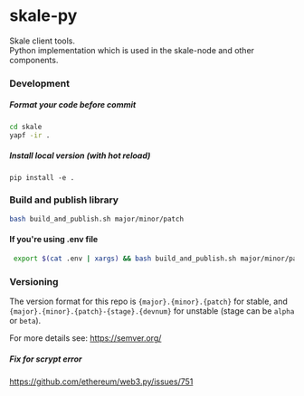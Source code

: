 # skale-py

Skale client tools.  
Python implementation which is used in the skale-node and other components.


### Development

##### Format your code before commit

```bash
cd skale
yapf -ir .
```



##### Install local version (with hot reload)

```
pip install -e .
```

### Build and publish library

```bash
bash build_and_publish.sh major/minor/patch
```

#### If you're using .env file

```bash
 export $(cat .env | xargs) && bash build_and_publish.sh major/minor/patch
``` 

### Versioning

The version format for this repo is `{major}.{minor}.{patch}` for stable, and `{major}.{minor}.{patch}-{stage}.{devnum}` for unstable (stage can be `alpha` or `beta`).

For more details see: https://semver.org/


##### Fix for scrypt error
https://github.com/ethereum/web3.py/issues/751